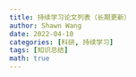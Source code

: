 ```yaml
---
title: 持续学习论文列表（长期更新）
author: Shawn Wang
date: 2022-04-10
categories: [科研, 持续学习]
tags: [知识总结]
math: true
---
```


